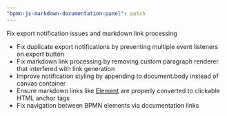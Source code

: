 ```yaml
---
"bpmn-js-markdown-documentation-panel": patch
---
```


Fix export notification issues and markdown link processing

- Fix duplicate export notifications by preventing multiple event listeners on export button
- Fix markdown link processing by removing custom paragraph renderer that interfered with link generation
- Improve notification styling by appending to document.body instead of canvas container
- Ensure markdown links like [Element](#ElementId) are properly converted to clickable HTML anchor tags
- Fix navigation between BPMN elements via documentation links